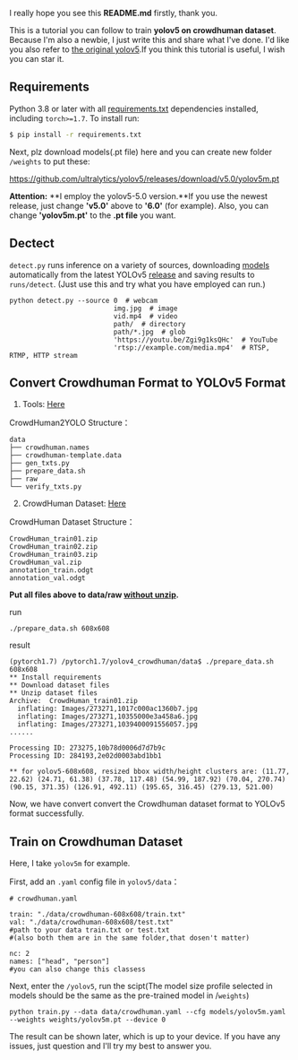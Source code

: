 I really hope you see this **README.md** firstly, thank you. 

This is a tutorial you can follow to train **yolov5 on crowdhuman dataset**. Because I'm also a newbie, I just  write this and share what I've done. I'd like you also refer to [the original yolov5](https://github.com/ultralytics/yolov5).If you think this tutorial is useful, I wish you can star it.



## Requirements

Python 3.8 or later with all [requirements.txt](https://github.com/ultralytics/yolov5/blob/master/requirements.txt) dependencies installed, including `torch>=1.7`. To install run:

```bash
$ pip install -r requirements.txt
```

Next, plz download models(.pt file) here and you can create new folder `/weights` to put  these:

<https://github.com/ultralytics/yolov5/releases/download/v5.0/yolov5m.pt>

**Attention:** **I employ the yolov5-5.0 version.**If you use the newest release, just change **'v5.0'** above to **'6.0'** (for example). Also, you can change **'yolov5m.pt'** to the **.pt file** you want.

 

## Dectect

`detect.py` runs inference on a variety of sources, downloading [models](https://github.com/ultralytics/yolov5/tree/master/models) automatically from the latest YOLOv5 [release](https://github.com/ultralytics/yolov5/releases) and saving results to `runs/detect`. (Just use this and try what you have employed can run.)

```
python detect.py --source 0  # webcam
                          img.jpg  # image
                          vid.mp4  # video
                          path/  # directory
                          path/*.jpg  # glob
                          'https://youtu.be/Zgi9g1ksQHc'  # YouTube
                          'rtsp://example.com/media.mp4'  # RTSP, RTMP, HTTP stream
```



## Convert  Crowdhuman  Format to YOLOv5 Format

1)  Tools: [Here](https://github.com/shaoshengsong/YOLOv5-Tools)

CrowdHuman2YOLO Structure：

```
data
├── crowdhuman.names
├── crowdhuman-template.data
├── gen_txts.py
├── prepare_data.sh
├── raw
└── verify_txts.py
```

2)  CrowdHuman Dataset: [Here](https://www.crowdhuman.org/)

CrowdHuman Dataset Structure：

```
CrowdHuman_train01.zip
CrowdHuman_train02.zip
CrowdHuman_train03.zip
CrowdHuman_val.zip
annotation_train.odgt
annotation_val.odgt
```

**Put all files above to data/raw <u>without unzip</u>.**

run

```
./prepare_data.sh 608x608
```

result

```
(pytorch1.7) /pytorch1.7/yolov4_crowdhuman/data$ ./prepare_data.sh 608x608
** Install requirements
** Download dataset files
** Unzip dataset files
Archive:  CrowdHuman_train01.zip
  inflating: Images/273271,1017c000ac1360b7.jpg  
  inflating: Images/273271,10355000e3a458a6.jpg  
  inflating: Images/273271,1039400091556057.jpg  
......

Processing ID: 273275,10b78d0006d7d7b9c
Processing ID: 284193,2e02d0003abd1bb1

** for yolov5-608x608, resized bbox width/height clusters are: (11.77, 22.62) (24.71, 61.38) (37.78, 117.48) (54.99, 187.92) (70.04, 270.74) (90.15, 371.35) (126.91, 492.11) (195.65, 316.45) (279.13, 521.00)
```

Now, we have convert convert the Crowdhuman dataset format to YOLOv5 format successfully.



## Train on Crowdhuman Dataset

Here, I take `yolov5m` for example.

First,  add an `.yaml` config file in `yolov5/data`：

```
# crowdhuman.yaml
 
train: "./data/crowdhuman-608x608/train.txt" 
val: "./data/crowdhuman-608x608/test.txt"
#path to your data train.txt or test.txt
#(also both them are in the same folder,that dosen't matter)

nc: 2
names: ["head", "person"]
#you can also change this classess
```

Next, enter the `/yolov5`, run the scipt(The model size profile selected in models should be the same as the pre-trained model in /`weights`)

```
python train.py --data data/crowdhuman.yaml --cfg models/yolov5m.yaml  --weights weights/yolov5m.pt --device 0
```

The result can be shown later, which is up to your device. If you have any issues, just question and I'll try my best to answer you.
